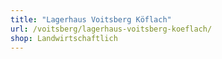 ```yaml
---
title: "Lagerhaus Voitsberg Köflach"
url: /voitsberg/lagerhaus-voitsberg-koeflach/
shop: Landwirtschaftlich
---
```

